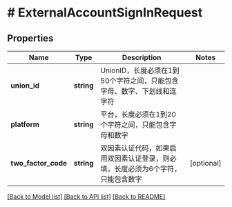# # ExternalAccountSignInRequest

## Properties

Name | Type | Description | Notes
------------ | ------------- | ------------- | -------------
**union_id** | **string** | UnionID，长度必须在1到50个字符之间，只能包含字母、数字、下划线和连字符 |
**platform** | **string** | 平台，长度必须在1到20个字符之间，只能包含字母和数字 |
**two_factor_code** | **string** | 双因素认证代码，如果启用双因素认证登录，则必填，长度必须为6个字符，只能包含数字 | [optional]

[[Back to Model list]](../../README.md#models) [[Back to API list]](../../README.md#endpoints) [[Back to README]](../../README.md)

